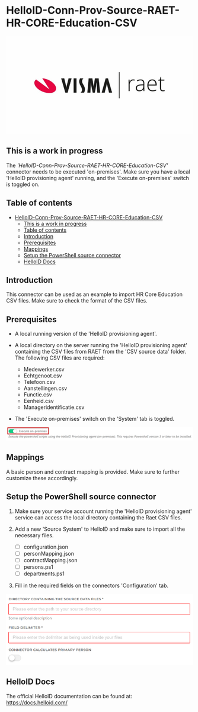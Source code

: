 # HelloID-Conn-Prov-Source-RAET-HR-CORE-Education-CSV

![image](./assets/raet.png)

## This is a work in progress

The _'HelloID-Conn-Prov-Source-RAET-HR-CORE-Education-CSV'_ connector needs to be executed 'on-premises'. Make sure you have a local 'HelloID provisioning agent' running, and the 'Execute on-premises' switch is toggled on.

## Table of contents

- [HelloID-Conn-Prov-Source-RAET-HR-CORE-Education-CSV](#helloid-conn-prov-source-raet-hr-core-education-csv)
  - [This is a work in progress](#this-is-a-work-in-progress)
  - [Table of contents](#table-of-contents)
  - [Introduction](#introduction)
  - [Prerequisites](#prerequisites)
  - [Mappings](#mappings)
  - [Setup the PowerShell source connector](#setup-the-powershell-source-connector)
  - [HelloID Docs](#helloid-docs)

## Introduction

This connector can be used as an example to import HR Core Education CSV files. Make sure to check the format of the CSV files. 

## Prerequisites

- A local running version of the 'HelloID provisioning agent'.

- A local directory on the server running the 'HelloID provisioning agent' containing the CSV files from RAET from the 'CSV source data' folder. The following CSV files are required: 
  - Medewerker.csv
  - Echtgenoot.csv
  - Telefoon.csv
  - Aanstellingen.csv
  - Functie.csv
  - Eenheid.csv
  - Manageridentificatie.csv

- The 'Execute on-premises' switch on the 'System' tab is toggled.

![image](./assets/hid.png)

## Mappings

A basic person and contract mapping is provided. Make sure to further customize these accordingly.

## Setup the PowerShell source connector

1. Make sure your service account running the 'HelloID provisioning agent' service can access the local directory containing the Raet CSV files.

2. Add a new 'Source System' to HelloID and make sure to import all the necessary files.

    - [ ] configuration.json
    - [ ] personMapping.json
    - [ ] contractMapping.json
    - [ ] persons.ps1
    - [ ] departments.ps1

3. Fill in the required fields on the connectors 'Configuration' tab.

![image](./assets/config.png)

## HelloID Docs
The official HelloID documentation can be found at: https://docs.helloid.com/